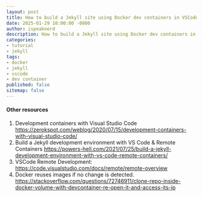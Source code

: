 ```yaml
---
layout: post
title: How to build a Jekyll site using Docker dev containers in VSCode
date: 2025-01-29 10:00:00 -0800
author: ispeaknerd
description: How to build a Jekyll site using Docker dev containers in VSCode
categories:
- tutorial
- jekyll
tags:
- docker
- jekyll
- vscode
- dev container
published: false
sitemap: false
---
```


#### Other resources

1. Development containers with Visual Studio Code https://zerokspot.com/weblog/2020/07/15/development-containers-with-visual-studio-code/
2. Build a Jekyll development environment with VS Code & Remote Containers https://powers-hell.com/2021/07/25/build-a-jekyll-development-environment-with-vs-code-remote-containers/
3. VSCode Remote Development: https://code.visualstudio.com/docs/remote/remote-overview
4. Docker reuses images if no change is detected. https://stackoverflow.com/questions/72746911/clone-repo-inside-docker-volume-with-devcontainer-re-open-it-and-access-its-ip
